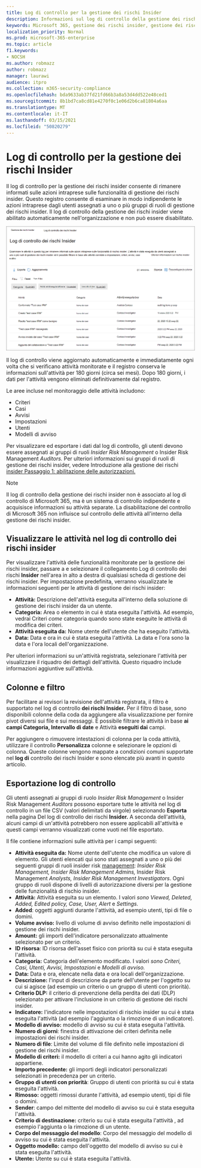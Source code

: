 ```yaml
---
title: Log di controllo per la gestione dei rischi Insider
description: Informazioni sul log di controllo della gestione dei rischi insider in Microsoft 365
keywords: Microsoft 365, gestione dei rischi insider, gestione dei rischi, conformità
localization_priority: Normal
ms.prod: microsoft-365-enterprise
ms.topic: article
f1.keywords:
- NOCSH
ms.author: robmazz
author: robmazz
manager: laurawi
audience: itpro
ms.collection: m365-security-compliance
ms.openlocfilehash: bda9633ab37fd21fd66b3a8a53d4dd522e48ced1
ms.sourcegitcommit: 8b1bd7ca8cd81e4270f0c1e06d2b6ca81804a6aa
ms.translationtype: MT
ms.contentlocale: it-IT
ms.lasthandoff: 03/15/2021
ms.locfileid: "50820279"
---
```

# <a name="insider-risk-management-audit-log"></a>Log di controllo per la gestione dei rischi Insider

Il log di controllo per la gestione dei rischi insider consente di rimanere informati sulle azioni intraprese sulle funzionalità di gestione dei rischi insider. Questo registro consente di esaminare in modo indipendente le azioni intraprese dagli utenti assegnati a uno o più gruppi di ruoli di gestione dei rischi insider. Il log di controllo della gestione dei rischi insider viene abilitato automaticamente nell'organizzazione e non può essere disabilitato.

![Log di controllo per la gestione dei rischi Insider](../media/insider-risk-audit-log.png)

Il log di controllo viene aggiornato automaticamente e immediatamente ogni volta che si verificano attività monitorate e il registro conserva le informazioni sull'attività per 180 giorni (circa sei mesi). Dopo 180 giorni, i dati per l'attività vengono eliminati definitivamente dal registro.

Le aree incluse nel monitoraggio delle attività includono:

- Criteri
- Casi
- Avvisi
- Impostazioni
- Utenti
- Modelli di avviso

Per visualizzare ed esportare i dati dal log di controllo, gli utenti devono essere assegnati ai gruppi di ruoli *Insider Risk Management* o Insider Risk Management *Auditors.* Per ulteriori informazioni sui gruppi di ruoli di gestione dei rischi insider, vedere Introduzione alla gestione dei rischi [insider Passaggio 1: abilitazione delle autorizzazioni.](insider-risk-management-configure.md#step-1-enable-permissions-for-insider-risk-management)

>[!NOTE]
>Il log di controllo della gestione dei rischi insider non è associato al log di controllo di Microsoft 365, ma è un sistema di controllo indipendente e acquisisce informazioni su attività separate. La disabilitazione del controllo di Microsoft 365 non influisce sul controllo delle attività all'interno della gestione dei rischi insider.

## <a name="view-activity-in-the-insider-risk-audit-log"></a>Visualizzare le attività nel log di controllo dei rischi insider

Per visualizzare l'attività delle funzionalità monitorate per la gestione dei rischi insider, passare a e selezionare il collegamento Log di controllo dei rischi **Insider** nell'area in alto a destra di qualsiasi scheda di gestione dei rischi insider. Per impostazione predefinita, verranno visualizzate le informazioni seguenti per le attività di gestione dei rischi insider:

- **Attività:** Descrizione dell'attività eseguita all'interno della soluzione di gestione dei rischi insider da un utente.
- **Categoria:** Area o elemento in cui è stata eseguita l'attività. Ad esempio, vedrai Criteri *come* categoria quando sono state eseguite le attività di modifica dei criteri.
- **Attività eseguita da:** Nome utente dell'utente che ha eseguito l'attività.
- **Data:** Data e ora in cui è stata eseguita l'attività. La data e l'ora sono la data e l'ora locali dell'organizzazione.

Per ulteriori informazioni su un'attività registrata, selezionare l'attività per visualizzare il riquadro dei dettagli dell'attività. Questo riquadro include informazioni aggiuntive sull'attività.

## <a name="columns-and-filtering"></a>Colonne e filtro

Per facilitare ai revisori la revisione dell'attività registrata, il filtro è supportato nel log di controllo **dei rischi Insider.** Per il filtro di base, sono disponibili colonne della coda da aggiungere alla visualizzazione per fornire pivot diversi sui file e sui messaggi. È possibile filtrare le attività in base **ai campi Categoria, Intervallo di date** e Attività **eseguiti dai** campi.

Per aggiungere o rimuovere intestazioni di colonna per la coda attività, utilizzare il controllo **Personalizza** colonne e selezionare le opzioni di colonna. Queste colonne vengono mappate a condizioni comuni supportate nel **log di** controllo dei rischi Insider e sono elencate più avanti in questo articolo.

## <a name="audit-log-export"></a>Esportazione log di controllo

Gli utenti assegnati ai gruppi di ruolo *Insider Risk Management* o Insider Risk Management *Auditors* possono esportare tutte le attività nel log di controllo in un file CSV (valori delimitati da virgole) selezionando **Esporta** nella pagina Del log di controllo dei rischi **Insider.** A seconda dell'attività, alcuni campi di un'attività potrebbero non essere applicabili all'attività e questi campi verranno visualizzati come vuoti nel file esportato.

Il file contiene informazioni sulle attività per i campi seguenti:

- **Attività eseguita da:** Nome utente dell'utente che modifica un valore di elemento. Gli utenti elencati qui sono stati assegnati a uno o più dei seguenti gruppi di ruoli insider risk [management](insider-risk-management-configure.md#step-1-enable-permissions-for-insider-risk-management): *Insider Risk Management,* *Insider Risk Management Admins,* Insider Risk Management *Analysts,* *Insider Risk Management Investigators*. Ogni gruppo di ruoli dispone di livelli di autorizzazione diversi per la gestione delle funzionalità di rischio insider.
- **Attività:** Attività eseguita su un elemento. I valori *sono Viewed, Deleted, Added, Edited policy, Case, User, Alert* e *Settings.*
- **Added**: oggetti aggiunti durante l'attività, ad esempio utenti, tipi di file o domini.
- **Volume avviso:** livello di volume di avviso definito nelle impostazioni di gestione dei rischi insider.
- **Amount:** gli importi dell'indicatore personalizzato attualmente selezionato per un criterio.
- **ID risorsa**: ID risorsa dell'asset fisico con priorità su cui è stata eseguita l'attività.
- **Categoria:** Categoria dell'elemento modificato. I valori *sono Criteri, Casi, Utenti, Avvisi, Impostazioni* e *Modelli di avviso.*
- **Data:** Data e ora, elencate nella data e ora locali dell'organizzazione.
- **Descrizione:** l'input di descrizione da parte dell'utente per l'oggetto su cui si agisce (ad esempio un criterio o un gruppo di utenti con priorità).
- **Criterio DLP:** il criterio di prevenzione della perdita dei dati (DLP) selezionato per attivare l'inclusione in un criterio di gestione dei rischi insider.
- **Indicatore:** l'indicatore nelle impostazioni di rischio insider su cui è stata eseguita l'attività (ad esempio l'aggiunta o la rimozione di un indicatore).
- **Modello di avviso:** modello di avviso su cui è stata eseguita l'attività.
- **Numero di giorni**: finestra di attivazione dei criteri definita nelle impostazioni dei rischi insider.
- **Numero di file**: Limite del volume di file definito nelle impostazioni di gestione dei rischi insider.
- **Modello di criteri:** il modello di criteri a cui hanno agito gli indicatori appartiene.
- **Importo precedente:** gli importi degli indicatori personalizzati selezionati in precedenza per un criterio.
- **Gruppo di utenti con priorità**: Gruppo di utenti con priorità su cui è stata eseguita l'attività.
- **Rimosso:** oggetti rimossi durante l'attività, ad esempio utenti, tipi di file o domini.
- **Sender**: campo del mittente del modello di avviso su cui è stata eseguita l'attività.
- **Criterio di destinazione:** criterio su cui è stata eseguita l'attività , ad esempio l'aggiunta o la rimozione di un utente.
- **Corpo del messaggio del modello**: Corpo del messaggio del modello di avviso su cui è stata eseguita l'attività.
- **Oggetto modello:** campo dell'oggetto del modello di avviso su cui è stata eseguita l'attività.
- **Utente:** Utente su cui è stata eseguita l'attività.
